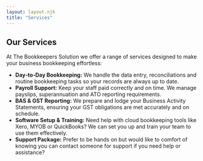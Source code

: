 ```yaml
---
layout: layout.njk
title: "Services"
---
```


## Our Services

At The Bookkeepers Solution we offer a range of services designed to make your business bookkeeping effortless:

* **Day‑to‑Day Bookkeeping:**  We handle the data entry, reconciliations and routine bookkeeping tasks so your records are always up to date.
* **Payroll Support:**  Keep your staff paid correctly and on time.  We manage payslips, superannuation and ATO reporting requirements.
* **BAS & GST Reporting:**  We prepare and lodge your Business Activity Statements, ensuring your GST obligations are met accurately and on schedule.
* **Software Setup & Training:**  Need help with cloud bookkeeping tools like Xero, MYOB or QuickBooks?  We can set you up and train your team to use them effectively.
* **Support Package:**  Prefer to be hands on but would like to comfort of knowing you can contact someone for support if you need help or assistance?  

